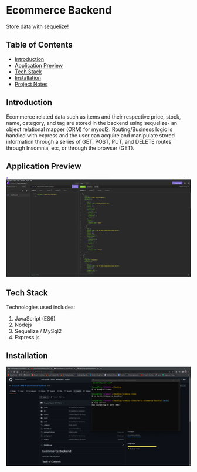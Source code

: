 # Ecommerce Backend
Store data with sequelize!

## Table of Contents
- [Introduction](#introduction)
- [Application Preview](#application-preview)
- [Tech Stack](#tech-stack)
- [Installation](#installation)
- [Project Notes](#project-notes)

## Introduction
Ecommerce related data such as items and their respective price, stock, name, category, and tag are stored in the backend using sequelize- an object relational mapper (ORM) for mysql2. Routing/Business logic is handled with express and the user can acquire and manipulate stored information through a series of GET, POST, PUT, and DELETE routes through Insomnia, etc, or through the browser (GET).

## Application Preview
![Preview](./assets/images/deployed.png)

## Tech Stack
Technologies used includes:
1. JavaScript (ES6)
2. Nodejs
3. Sequelize / MySql2
4. Express.js

## Installation
[![Installation Instructions](./assets/images/tutpreview.png)](https://youtu.be/nJVWFmMdAoA "Installation Instructions")
